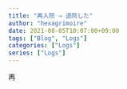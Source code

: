 ```yaml
---
title: "再入院 ⇒ 退院した"
author: "hexagrimoire"
date: 2021-08-05T10:07:00+09:00
tags: ["Blog", "Logs"]
categories: ["Logs"]
series: ["Logs"]
---
```


再
